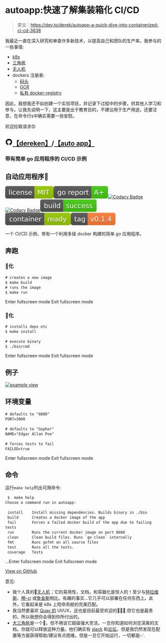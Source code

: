 # autoapp:快速了解集装箱化 CI/CD

> 原文：<https://dev.to/derek/autoapp-a-quick-dive-into-containerized-ci-cd-3638>

我最近一直在深入研究和审查许多新技术，以提高自己和团队的生产率。我参与的一些事情:

*   [k8s](https://kubernetes.io/docs/concepts/)
*   [三角帆](https://spinnaker.io)
*   [无人机](https://drone.io)
*   dockers 注册表:
    *   [码头](https://quay.io)
    *   [GCR](https://cloud.google.com/container-registry/)
    *   [私有 docker-registry](https://docs.docker.com/registry/deploying/)

因此，我想我还不如创建一个实验项目，并记录下过程中的步骤，供其他人学习和参与。让我先说明一下，这主要是出于教育目的，不建议用于生产用途。还要注意，在命令行`$`中确实需要一些安慰。

欢迎拉取请求😍

## ![GitHub logo](img/75095a8afc1e0f207cda715962e75c8d.png)[【dereken】](https://github.com/derekahn)/[【auto app】](https://github.com/derekahn/autoapp)

### 带有简单 go 应用程序的 CI/CD 示例

<article class="markdown-body entry-content container-lg" itemprop="text">

# 自动应用程序<g-emoji class="g-emoji" alias="robot" fallback-src="https://github.githubassets.cimg/icons/emoji/unicode/1f916.png">🤖</g-emoji>

[![license](img/5b18157bd173af5405c74fe1de8b69f8.png)](https://github.com/derekahn/autoapp/LICENSE)[![Go Report Card](img/1c06ed891dd4c27dfeadf59404c6d9f8.png)](https://goreportcard.com/report/github.com/derekahn/autoapp)[![Codacy Badge](img/86745c9ed4dea3d53b9944c6d3406832.png)](https://www.codacy.com/app/git.derek/autoapp?utm_source=github.com&utm_medium=referral&utm_content=derekahn/autoapp&utm_campaign=Badge_Grade)[![Codacy Badge](img/cc1b07404d81ff7153b90582d3a4b25b.png)](https://www.codacy.com/app/git.derek/autoapp?utm_source=github.com&utm_medium=referral&utm_content=derekahn/autoapp&utm_campaign=Badge_Coverage)[![Build Status](img/dad00b5ea1280c736f170bff72e54057.png)](https://cloud.drone.io/derekahn/autoapp)[![Docker Repository on Quay](img/5660ec9b3988301a04b50a7339951627.png "Docker Repository on Quay")](https://quay.io/repository/derekahn/autoapp)[![GitHub tag (latest SemVer)](img/63a027802fba982207ea17e9125c0952.png)](https://camo.githubusercontent.com/09d7775f8467a3a81e06a411ebfa27fa1e67b179eea14b9f68616954121eae1f/68747470733a2f2f696d672e736869656c64732e696f2f6769746875622f7461672f646572656b61686e2f6175746f6170702e737667)

一个 CI/CD 示例，带有一个利用多级 docker 构建的简单 go 应用程序。

## 奔跑

### <g-emoji class="g-emoji" alias="whale" fallback-src="https://github.githubassets.cimg/icons/emoji/unicode/1f433.png">🐳</g-emoji>化

```
# creates a new image
$ make build
# runs the image
$ make run
```

Enter fullscreen mode Exit fullscreen mode

### <g-emoji class="g-emoji" alias="hamster" fallback-src="https://github.githubassets.cimg/icons/emoji/unicode/1f439.png">🐹</g-emoji>化

```
# installs deps etc
$ make install

# execute binary
$ ./bin/cmd
```

Enter fullscreen mode Exit fullscreen mode

## 例子

[![example view](img/61133b020a584b80ecb697d2e0489350.png)](https://github.com/derekahn/autoapp./assets/example.png)

## 环境变量

```
# defaults to "8080"
PORT=3000

# defaults to "Gopher"
NAME="Edgar Allan Poe"

# forces tests to fail
FAILED=true
```

Enter fullscreen mode Exit fullscreen mode

## 命令

运行`make help`列出可用命令:

```
 $  make help
Choose a command run in autoapp:

 install    Install missing dependencies. Builds binary in ./bin
 build      Creates a docker image of the app
 fail       Forces a failed docker build of the app due to failing tests
 run        Runs the current docker image on port 8080
 clean      Clean build files. Runs `go clean` internally
 fmt        Runs gofmt on all source files
 test       Runs all the tests.
 coverage   Tests
```

…Enter fullscreen mode Exit fullscreen mode</article>

[View on GitHub](https://github.com/derekahn/autoapp)

意见:

*   我个人真的💚[无人机](https://drone.io)；它的易用性，文档，和容器化是惊人的！至少与[特拉维斯](https://travis-ci.org/)、[圈-ci](https://circleci.com/) 或[詹金斯](https://jenkins.io/)相比。有趣的事实...它几乎可以部署在任何东西上。此外，它看起来是 k8s 上短命吊舱的完美匹配。
*   我当然更喜欢 [Quay 的](https://quay.io) UI/UX，这也是目前最受欢迎的🤷🏽‍♂️.但它也是最贵的，所以我想你会得到你所付出的。
*   [大三角帆](https://spinnaker.io)是一个🐻。但不用说它超级强大灵活。一旦你知道如何浏览深奥的文档，你就可以释放这种力量。他们确实有 [slack](https://join.spinnaker.io/) 和[论坛](https://community.spinnaker.io/)，但是我仍然发现在配置等方面获得帮助/建议有点困难。但是一旦它开始运行，一切都是✅.